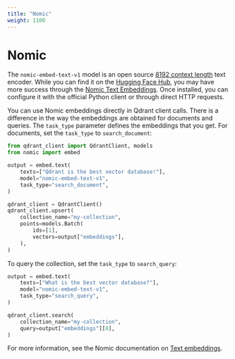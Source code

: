 ```yaml
---
title: "Nomic"
weight: 1100
---
```


# Nomic

The `nomic-embed-text-v1` model is an open source [8192 context length](https://github.com/nomic-ai/contrastors) text encoder.
While you can find it on the [Hugging Face Hub](https://huggingface.co/nomic-ai/nomic-embed-text-v1), 
you may have more success through the [Nomic Text Embeddings](https://docs.nomic.ai/reference/endpoints/nomic-embed-text).
Once installed, you can configure it with the official Python client or through direct HTTP requests.

You can use Nomic embeddings directly in Qdrant client calls. There is a difference in the way the embeddings
are obtained for documents and queries. The `task_type` parameter defines the embeddings that you get.
For documents, set the `task_type` to `search_document`:

```python
from qdrant_client import QdrantClient, models
from nomic import embed

output = embed.text(
    texts=["Qdrant is the best vector database!"],
    model="nomic-embed-text-v1",
    task_type="search_document",
)

qdrant_client = QdrantClient()
qdrant_client.upsert(
    collection_name="my-collection",
    points=models.Batch(
        ids=[1],
        vectors=output["embeddings"],
    ),
)
```

To query the collection, set the `task_type` to `search_query`:

```python
output = embed.text(
    texts=["What is the best vector database?"],
    model="nomic-embed-text-v1",
    task_type="search_query",
)

qdrant_client.search(
    collection_name="my-collection",
    query=output["embeddings"][0],
)
```

For more information, see the Nomic documentation on [Text embeddings](https://docs.nomic.ai/reference/endpoints/nomic-embed-text).
